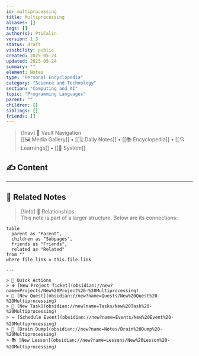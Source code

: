 ```yaml
---
id: multiprocessing
title: Multiprocessing
aliases: []
tags: []
author(s): PtiCalin
version: 1.3
status: draft
visibility: public
created: 2025-05-24
updated: 2025-05-24
summary: ""
element: Notes
type: "Personal Encyclopedia"
category: "Science and Technology"
section: "Computing and AI"
topic: "Programming Languages"
parent: ""
children: []
siblings: []
friends: []
---
```

> [!nav] 🧱 Vault Navigation  
> [[🖼 Media Gallery]] • [[🗓 Daily Notes]] • [[📚 Encyclopedia]] • [[💘 Learnings]] • [[🧠 System]]

## ✍️ Content

<!-- Add content in this section -->







---

## 🔗 Related Notes

> [!info] 🧠 Relationships  
> This note is part of a larger structure. Below are its connections:

```dataview
table
  parent as "Parent",
  children as "Subpages",
  friends as "Friends",
  related as "Related"
from ""
where file.link = this.file.link

---

> 🌛 Quick Actions  
> ➕ [New Project Ticket](obsidian://new?name=Projects/New%20Project%20-%20Multiprocessing)  
> 🌹 [New Quest](obsidian://new?name=Quests/New%20Quest%20-%20Multiprocessing)  
> 🎯 [New Task](obsidian://new?name=Tasks/New%20Task%20-%20Multiprocessing)  
> 🗕 [Schedule Event](obsidian://new?name=Events/New%20Event%20-%20Multiprocessing)  
> 📝 [Brain Dump](obsidian://new?name=Notes/Brain%20Dump%20-%20Multiprocessing)  
> 📚 [New Lesson](obsidian://new?name=Lessons/New%20Lesson%20-%20Multiprocessing)
